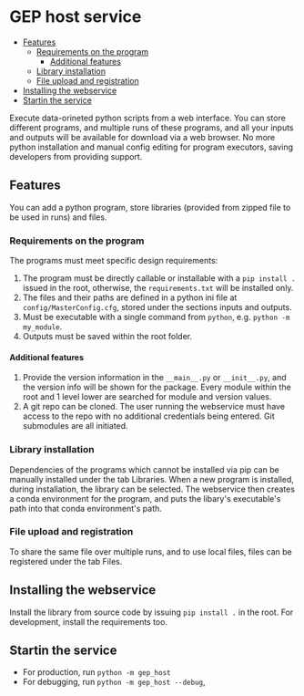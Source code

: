 # GEP host service

- [Features](#features)
  - [Requirements on the program](#requirements-on-the-program)
    - [Additional features](#additional-features)
  - [Library installation](#library-installation)
  - [File upload and registration](#file-upload-and-registration)
- [Installing the webservice](#installing-the-webservice)
- [Startin the service](#startin-the-service)

Execute data-orineted python scripts from a web interface. You can store different programs, and multiple runs of these programs, and all your inputs and outputs will be available for download via a web browser. No more python installation and manual config editing for program executors, saving developers from providing support.

## Features

You can add a python program, store libraries (provided from zipped file to be used in runs) and files.

### Requirements on the program

The programs must meet specific design requirements:

1. The program must be directly callable or installable with a `pip install .` issued in the root, otherwise, the `requirements.txt` will be installed only.
2. The files and their paths are defined in a python ini file at `config/MasterConfig.cfg`, stored under the sections inputs and outputs.
3. Must be executable with a single command from `python`, e.g. `python -m my_module`.
4. Outputs must be saved within the root folder.

#### Additional features

1. Provide the version information in the `__main__.py` or `__init__.py`, and the version info will be shown for the package. Every module within the root and 1 level lower are searched for module and version values.
2. A git repo can be cloned. The user running the webservice must have access to the repo with no additional credentials being entered. Git submodules are all initiated.

### Library installation

Dependencies of the programs which cannot be installed via pip can be manually installed under the tab Libraries. When a new program is installed, during installation, the library can be selected. The webservice then creates a conda environment for the program, and puts the libary's executable's path into that conda environment's path.

### File upload and registration

To share the same file over multiple runs, and to use local files, files can be registered under the tab Files.

## Installing the webservice

Install the library from source code by issuing `pip install .` in the root. For development, install the requirements too.

## Startin the service

- For production, run `python -m gep_host`
- For debugging, run `python -m gep_host --debug`,

<!--
- check email notifs containing service name as username
- if masterinput fails, show the run setup so it can be deleted or delete it
- if program install fails from git pull like no branch, show error
- if branch or hash or tag has space, handle it in program install
- if program is deleted, delete the associated test run
- stop program in queue
- add a switch to runs whether to copy over original files
- show successful test at the programs page
- add comment to installed program
- don't copy over inheritable files, rather, use the original one
- if a package is being installed with a name X, and another package named X is wanted to be installed again, it crashes
- Write the comment of a program, run and library into a file, and support markdown. Make it appendable.
- user auth
- make property public for input and output files, and if a file is not public, ask for token
-->

<!-- 
- Test stopping feature, especially already stopped running and deleted running

 -->
